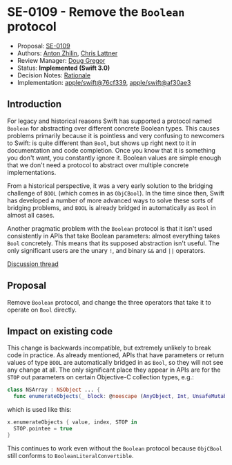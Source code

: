 # SE-0109 - Remove the `Boolean` protocol

* Proposal: [SE-0109](0109-remove-boolean.md)
* Authors: [Anton Zhilin](https://github.com/Anton3), [Chris Lattner](https://github.com/lattner)
* Review Manager: [Doug Gregor](https://github.com/DougGregor)
* Status: **Implemented (Swift 3.0)**
* Decision Notes: [Rationale](https://forums.swift.org/t/accepted-se-0109-remove-the-boolean-protoco/3380)
* Implementation: [apple/swift@76cf339](https://github.com/apple/swift/commit/76cf339694a41293dbbec9672b6df87a864087f2),
                  [apple/swift@af30ae3](https://github.com/apple/swift/commit/af30ae32226813ec14c2bef80cb090d3e6c586fb)

## Introduction

For legacy and historical reasons Swift has supported a protocol named `Boolean`
for abstracting over different concrete Boolean types.  This causes problems
primarily because it is pointless and very confusing to newcomers to Swift: is
quite different than `Bool`, but shows up right next to it in documentation and 
code completion.  Once you know that it is something you don't want, you
constantly ignore it.  Boolean values are simple enough that we don't need a
protocol to abstract over multiple concrete implementations.

From a historical perspective, it was a very early solution to the bridging
challenge of `BOOL` (which comes in as `ObjCBool`).  In the time since then,
Swift has developed a number of more advanced ways to solve these sorts of
bridging problems, and `BOOL` is already bridged in automatically as `Bool` in
almost all cases.

Another pragmatic problem with the `Boolean` protocol is that it isn't used
consistently in APIs that take Boolean parameters: almost everything takes
`Bool` concretely.  This means that its supposed abstraction isn't useful.  The
only significant users are the unary `!`, and binary `&&` and `||` operators.

[Discussion thread](https://forums.swift.org/t/proposal-remove-boolean/3124)

## Proposal

Remove `Boolean` protocol, and change the three operators that take it to
operate on `Bool` directly.

## Impact on existing code

This change is backwards incompatible, but extremely unlikely to break code in
practice.  As already mentioned, APIs that have parameters or return values of
type `BOOL` are automatically bridged in as `Bool`, so they will not see any
change at all.  The only significant place they appear in APIs are for the
`STOP` out parameters on certain Objective-C collection types, e.g.:

```swift
class NSArray : NSObject ... {
  func enumerateObjects(_ block: @noescape (AnyObject, Int, UnsafeMutablePointer<ObjCBool>) -> Void)
```

which is used like this:

```swift
x.enumerateObjects { value, index, STOP in
  STOP.pointee = true
}
```

This continues to work even without the `Boolean` protocol because `ObjCBool`
still conforms to `BooleanLiteralConvertible`.

